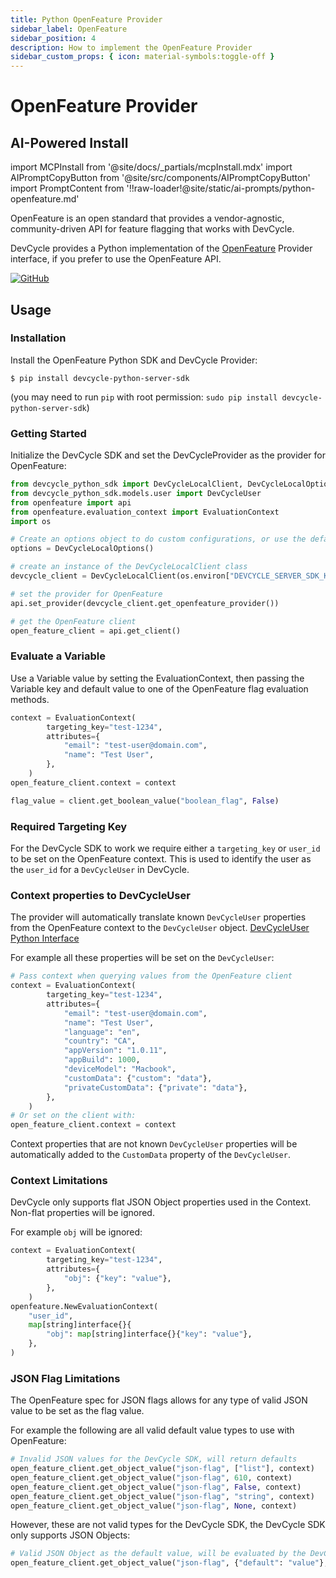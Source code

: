 ```yaml
---
title: Python OpenFeature Provider
sidebar_label: OpenFeature
sidebar_position: 4
description: How to implement the OpenFeature Provider
sidebar_custom_props: { icon: material-symbols:toggle-off }
---
```


# OpenFeature Provider

## AI-Powered Install

import MCPInstall from '@site/docs/_partials/mcpInstall.mdx'
import AIPromptCopyButton from '@site/src/components/AIPromptCopyButton'
import PromptContent from '!!raw-loader!@site/static/ai-prompts/python-openfeature.md'

<MCPInstall />

<AIPromptCopyButton promptContent={PromptContent} />

OpenFeature is an open standard that provides a vendor-agnostic, community-driven API for feature flagging that works with DevCycle.

DevCycle provides a Python implementation of the [OpenFeature](https://openfeature.dev/) Provider interface, if you prefer to use the OpenFeature API.

[![GitHub](https://img.shields.io/github/stars/devcyclehq/python-server-sdk.svg?style=social&label=Star&maxAge=2592000)](https://github.com/DevCycleHQ/python-server-sdk)

## Usage

### Installation
[//]: # 'wizard-install-start'

Install the OpenFeature Python SDK and DevCycle Provider:

```shell-session
$ pip install devcycle-python-server-sdk
```

(you may need to run `pip` with root permission: `sudo pip install devcycle-python-server-sdk`)

[//]: # 'wizard-install-end'

### Getting Started
[//]: # 'wizard-initialize-start'

Initialize the DevCycle SDK and set the DevCycleProvider as the provider for OpenFeature:

```python
from devcycle_python_sdk import DevCycleLocalClient, DevCycleLocalOptions
from devcycle_python_sdk.models.user import DevCycleUser
from openfeature import api
from openfeature.evaluation_context import EvaluationContext
import os

# Create an options object to do custom configurations, or use the defaults
options = DevCycleLocalOptions()

# create an instance of the DevCycleLocalClient class
devcycle_client = DevCycleLocalClient(os.environ["DEVCYCLE_SERVER_SDK_KEY"], options)

# set the provider for OpenFeature
api.set_provider(devcycle_client.get_openfeature_provider())

# get the OpenFeature client
open_feature_client = api.get_client()
```
[//]: # 'wizard-initialize-end'

### Evaluate a Variable
Use a Variable value by setting the EvaluationContext, then passing the Variable key and default value to one of the OpenFeature flag evaluation methods.

[//]: # 'wizard-evaluate-start'

```python
context = EvaluationContext(
        targeting_key="test-1234",
        attributes={
            "email": "test-user@domain.com",
            "name": "Test User",
        },
    )
open_feature_client.context = context

flag_value = client.get_boolean_value("boolean_flag", False)
```
[//]: # 'wizard-evaluate-end'

### Required Targeting Key

For the DevCycle SDK to work we require either a `targeting_key` or `user_id` to be set on the OpenFeature context.
This is used to identify the user as the `user_id` for a `DevCycleUser` in DevCycle.

### Context properties to DevCycleUser

The provider will automatically translate known `DevCycleUser` properties from the OpenFeature context to the `DevCycleUser` object.
[DevCycleUser Python Interface](https://github.com/DevCycleHQ/python-server-sdk/blob/main/devcycle_python_sdk/models/user.py)

For example all these properties will be set on the `DevCycleUser`:

```python
# Pass context when querying values from the OpenFeature client
context = EvaluationContext(
        targeting_key="test-1234",
        attributes={
            "email": "test-user@domain.com",
            "name": "Test User",
            "language": "en",
            "country": "CA",
            "appVersion": "1.0.11",
            "appBuild": 1000,
			"deviceModel": "Macbook",
            "customData": {"custom": "data"},
            "privateCustomData": {"private": "data"},
        },
    )
# Or set on the client with:
open_feature_client.context = context
```

Context properties that are not known `DevCycleUser` properties will be automatically
added to the `CustomData` property of the `DevCycleUser`.

### Context Limitations

DevCycle only supports flat JSON Object properties used in the Context. Non-flat properties will be ignored.

For example `obj` will be ignored:

```python
context = EvaluationContext(
        targeting_key="test-1234",
        attributes={
            "obj": {"key": "value"},
        },
    )
openfeature.NewEvaluationContext(
    "user_id",
    map[string]interface{}{
        "obj": map[string]interface{}{"key": "value"},
    },
)
```

### JSON Flag Limitations

The OpenFeature spec for JSON flags allows for any type of valid JSON value to be set as the flag value.

For example the following are all valid default value types to use with OpenFeature:

```python
# Invalid JSON values for the DevCycle SDK, will return defaults
open_feature_client.get_object_value("json-flag", ["list"], context)
open_feature_client.get_object_value("json-flag", 610, context)
open_feature_client.get_object_value("json-flag", False, context)
open_feature_client.get_object_value("json-flag", "string", context)
open_feature_client.get_object_value("json-flag", None, context)
```

However, these are not valid types for the DevCycle SDK, the DevCycle SDK only supports JSON Objects:

```python
# Valid JSON Object as the default value, will be evaluated by the DevCycle SDK
open_feature_client.get_object_value("json-flag", {"default": "value"}, context)
```
